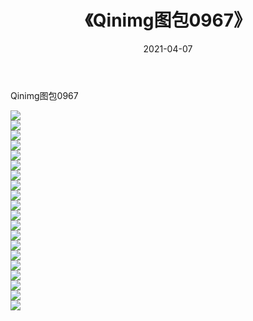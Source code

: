 ﻿---
layout: post
title:  《Qinimg图包0967》
date:   2021-04-07
img: http://imgx.orgx.ga/Qinimg图包/Qinimg图包0967/000.jpg
categories: [美女, 清纯, 唯美]
---

Qinimg图包0967

 ![](http://imgx.orgx.ga/Qinimg图包/Qinimg图包0967/001.jpg) <br>![](http://imgx.orgx.ga/Qinimg图包/Qinimg图包0967/002.jpg) <br>![](http://imgx.orgx.ga/Qinimg图包/Qinimg图包0967/003.jpg) <br>![](http://imgx.orgx.ga/Qinimg图包/Qinimg图包0967/004.jpg) <br>![](http://imgx.orgx.ga/Qinimg图包/Qinimg图包0967/005.jpg) <br>![](http://imgx.orgx.ga/Qinimg图包/Qinimg图包0967/006.jpg) <br>![](http://imgx.orgx.ga/Qinimg图包/Qinimg图包0967/007.jpg) <br>![](http://imgx.orgx.ga/Qinimg图包/Qinimg图包0967/008.jpg) <br>![](http://imgx.orgx.ga/Qinimg图包/Qinimg图包0967/009.jpg) <br>![](http://imgx.orgx.ga/Qinimg图包/Qinimg图包0967/010.jpg) <br>![](http://imgx.orgx.ga/Qinimg图包/Qinimg图包0967/011.jpg) <br>![](http://imgx.orgx.ga/Qinimg图包/Qinimg图包0967/012.jpg) <br>![](http://imgx.orgx.ga/Qinimg图包/Qinimg图包0967/013.jpg) <br>![](http://imgx.orgx.ga/Qinimg图包/Qinimg图包0967/014.jpg) <br>![](http://imgx.orgx.ga/Qinimg图包/Qinimg图包0967/015.jpg) <br>![](http://imgx.orgx.ga/Qinimg图包/Qinimg图包0967/016.jpg) <br>![](http://imgx.orgx.ga/Qinimg图包/Qinimg图包0967/017.jpg) <br>![](http://imgx.orgx.ga/Qinimg图包/Qinimg图包0967/018.jpg) <br>![](http://imgx.orgx.ga/Qinimg图包/Qinimg图包0967/019.jpg) <br>![](http://imgx.orgx.ga/Qinimg图包/Qinimg图包0967/020.jpg) <br>